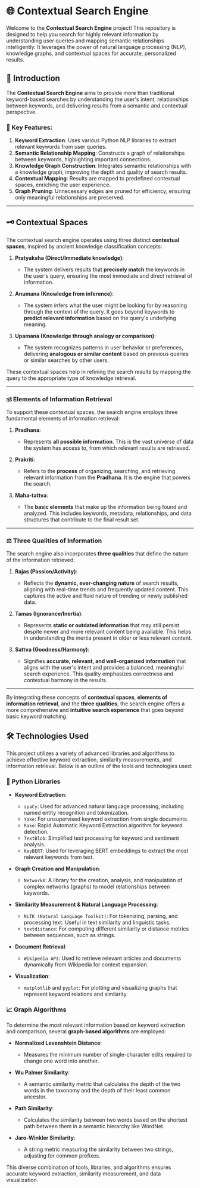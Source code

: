 # 🌐 Contextual Search Engine

Welcome to the **Contextual Search Engine** project! This repository is designed to help you search for highly relevant information by understanding user queries and mapping semantic relationships intelligently. It leverages the power of natural language processing (NLP), knowledge graphs, and contextual spaces for accurate, personalized results.

## 🧠 Introduction

The **Contextual Search Engine** aims to provide more than traditional keyword-based searches by understanding the user's intent, relationships between keywords, and delivering results from a semantic and contextual perspective.

### 📜 Key Features:
1. **Keyword Extraction**: Uses various Python NLP libraries to extract relevant keywords from user queries.
2. **Semantic Relationship Mapping**: Constructs a graph of relationships between keywords, highlighting important connections.
3. **Knowledge Graph Construction**: Integrates semantic relationships with a knowledge graph, improving the depth and quality of search results.
4. **Contextual Mapping**: Results are mapped to predefined contextual spaces, enriching the user experience.
5. **Graph Pruning**: Unnecessary edges are pruned for efficiency, ensuring only meaningful relationships are preserved.

---

## 🗝️ Contextual Spaces

The contextual search engine operates using three distinct **contextual spaces**, inspired by ancient knowledge classification concepts:

1. **Pratyaksha (Direct/Immediate knowledge)**:
   - The system delivers results that **precisely match** the keywords in the user's query, ensuring the most immediate and direct retrieval of information.

2. **Anumana (Knowledge from inference)**:
   - The system infers what the user might be looking for by reasoning through the context of the query. It goes beyond keywords to **predict relevant information** based on the query's underlying meaning.

3. **Upamana (Knowledge through analogy or comparison)**:
   - The system recognizes patterns in user behavior or preferences, delivering **analogous or similar content** based on previous queries or similar searches by other users.

These contextual spaces help in refining the search results by mapping the query to the appropriate type of knowledge retrieval.

---

### 🕉️ Elements of Information Retrieval

To support these contextual spaces, the search engine employs three fundamental elements of information retrieval:

1. **Pradhana**:
   - Represents **all possible information**. This is the vast universe of data the system has access to, from which relevant results are retrieved.

2. **Prakriti**:
   - Refers to the **process** of organizing, searching, and retrieving relevant information from the **Pradhana**. It is the engine that powers the search.

3. **Maha-tattva**:
   - The **basic elements** that make up the information being found and analyzed. This includes keywords, metadata, relationships, and data structures that contribute to the final result set.

---

### ⚖️ Three Qualities of Information

The search engine also incorporates **three qualities** that define the nature of the information retrieved:

1. **Rajas (Passion/Activity)**:
   - Reflects the **dynamic, ever-changing nature** of search results, aligning with real-time trends and frequently updated content. This captures the active and fluid nature of trending or newly published data.

2. **Tamas (Ignorance/Inertia)**:
   - Represents **static or outdated information** that may still persist despite newer and more relevant content being available. This helps in understanding the inertia present in older or less relevant content.

3. **Sattva (Goodness/Harmony)**:
   - Signifies **accurate, relevant, and well-organized information** that aligns with the user's intent and provides a balanced, meaningful search experience. This quality emphasizes correctness and contextual harmony in the results.

---

By integrating these concepts of **contextual spaces**, **elements of information retrieval**, and the **three qualities**, the search engine offers a more comprehensive and **intuitive search experience** that goes beyond basic keyword matching.

## 🛠 Technologies Used

This project utilizes a variety of advanced libraries and algorithms to achieve effective keyword extraction, similarity measurements, and information retrieval. Below is an outline of the tools and technologies used:

### 🔧 Python Libraries
* **Keyword Extraction**:
    - `spaCy`: Used for advanced natural language processing, including named entity recognition and tokenization.
    - `Yake`: For unsupervised keyword extraction from single documents.
    - `Rake`: Rapid Automatic Keyword Extraction algorithm for keyword detection.
    - `TextBlob`: Simplified text processing for keyword and sentiment analysis.
    - `KeyBERT`: Used for leveraging BERT embeddings to extract the most relevant keywords from text.
  
* **Graph Creation and Manipulation**:
    - `NetworkX`: A library for the creation, analysis, and manipulation of complex networks (graphs) to model relationships between keywords.

* **Similarity Measurement & Natural Language Processing**:
    - `NLTK (Natural Language Toolkit)`: For tokenizing, parsing, and processing text. Useful in text similarity and linguistic tasks.
    - `textdistance`: For computing different similarity or distance metrics between sequences, such as strings.
  
* **Document Retrieval**:
    - `Wikipedia API`: Used to retrieve relevant articles and documents dynamically from Wikipedia for context expansion.

* **Visualization**:
    - `matplotlib` and `pyplot`: For plotting and visualizing graphs that represent keyword relations and similarity.

### 📈 Graph Algorithms
To determine the most relevant information based on keyword extraction and comparison, several **graph-based algorithms** are employed:

* **Normalized Levenshtein Distance**:
    - Measures the minimum number of single-character edits required to change one word into another.

* **Wu Palmer Similarity**:
    - A semantic similarity metric that calculates the depth of the two words in the taxonomy and the depth of their least common ancestor.

* **Path Similarity**:
    - Calculates the similarity between two words based on the shortest path between them in a semantic hierarchy like WordNet.

* **Jaro-Winkler Similarity**:
    - A string metric measuring the similarity between two strings, adjusting for common prefixes.

This diverse combination of tools, libraries, and algorithms ensures accurate keyword extraction, similarity measurement, and data visualization.

